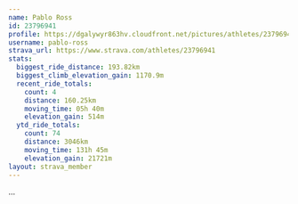 ```yaml
---
name: Pablo Ross
id: 23796941
profile: https://dgalywyr863hv.cloudfront.net/pictures/athletes/23796941/14615399/1/large.jpg
username: pablo-ross
strava_url: https://www.strava.com/athletes/23796941
stats:
  biggest_ride_distance: 193.82km
  biggest_climb_elevation_gain: 1170.9m
  recent_ride_totals:
    count: 4
    distance: 160.25km
    moving_time: 05h 40m
    elevation_gain: 514m
  ytd_ride_totals:
    count: 74
    distance: 3046km
    moving_time: 131h 45m
    elevation_gain: 21721m
layout: strava_member
--- 
```

...
